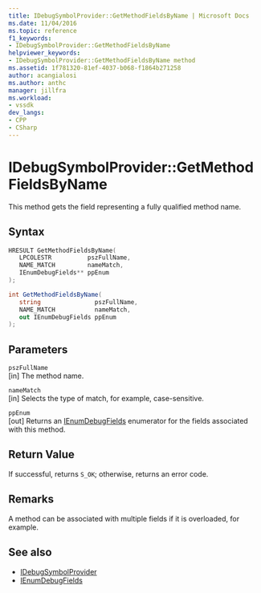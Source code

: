 ```yaml
---
title: IDebugSymbolProvider::GetMethodFieldsByName | Microsoft Docs
ms.date: 11/04/2016
ms.topic: reference
f1_keywords:
- IDebugSymbolProvider::GetMethodFieldsByName
helpviewer_keywords:
- IDebugSymbolProvider::GetMethodFieldsByName method
ms.assetid: 1f781320-81ef-4037-b068-f1864b271258
author: acangialosi
ms.author: anthc
manager: jillfra
ms.workload:
- vssdk
dev_langs:
- CPP
- CSharp
---
```

# IDebugSymbolProvider::GetMethodFieldsByName
This method gets the field representing a fully qualified method name.

## Syntax

```cpp
HRESULT GetMethodFieldsByName( 
   LPCOLESTR          pszFullName,
   NAME_MATCH         nameMatch,
   IEnumDebugFields** ppEnum
);
```

```csharp
int GetMethodFieldsByName(
   string               pszFullName,
   NAME_MATCH           nameMatch,
   out IEnumDebugFields ppEnum
);
```

## Parameters
`pszFullName`\
[in] The method name.

`nameMatch`\
[in] Selects the type of match, for example, case-sensitive.

`ppEnum`\
[out] Returns an [IEnumDebugFields](../../../extensibility/debugger/reference/ienumdebugfields.md) enumerator for the fields associated with this method.

## Return Value
 If successful, returns `S_OK`; otherwise, returns an error code.

## Remarks
 A method can be associated with multiple fields if it is overloaded, for example.

## See also
- [IDebugSymbolProvider](../../../extensibility/debugger/reference/idebugsymbolprovider.md)
- [IEnumDebugFields](../../../extensibility/debugger/reference/ienumdebugfields.md)
